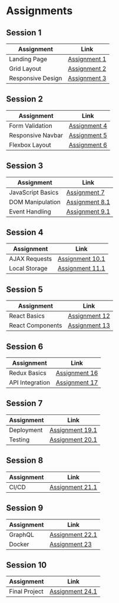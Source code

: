 # Assignments

## Session 1
| Assignment        | Link                                                                                  |
|-------------------|---------------------------------------------------------------------------------------|
| Landing Page      | [Assignment 1](https://vigneshvaranasi.github.io/FSWD/Assignments/01-Session/01-Assignment) |
| Grid Layout       | [Assignment 2](https://vigneshvaranasi.github.io/FSWD/Assignments/01-Session/02-Assignment) |
| Responsive Design| [Assignment 3](https://vigneshvaranasi.github.io/FSWD/Assignments/01-Session/03-Assignment) |
## Session 2
| Assignment        | Link                                                                                  |
|-------------------|---------------------------------------------------------------------------------------|
| Form Validation   | [Assignment 4](https://vigneshvaranasi.github.io/FSWD/Assignments/02-Session/04-1-Assignment) |
| Responsive Navbar| [Assignment 5](https://vigneshvaranasi.github.io/FSWD/Assignments/02-Session/05-1-Assignment) |
| Flexbox Layout    | [Assignment 6](https://vigneshvaranasi.github.io/FSWD/Assignments/02-Session/06-Assignment) |

## Session 3
| Assignment        | Link                                                                                  |
|-------------------|---------------------------------------------------------------------------------------|
| JavaScript Basics | [Assignment 7](https://vigneshvaranasi.github.io/FSWD/Assignments/03-Session/07-Assignment) |
| DOM Manipulation  | [Assignment 8.1](https://vigneshvaranasi.github.io/FSWD/Assignments/03-Session/08-1-Assignment) |
| Event Handling    | [Assignment 9.1](https://vigneshvaranasi.github.io/FSWD/Assignments/03-Session/09-1-Assignment) |

## Session 4
| Assignment        | Link                                                                                  |
|-------------------|---------------------------------------------------------------------------------------|
| AJAX Requests     | [Assignment 10.1](https://vigneshvaranasi.github.io/FSWD/Assignments/04-Session/10-1-Assignment) |
| Local Storage     | [Assignment 11.1](https://vigneshvaranasi.github.io/FSWD/Assignments/04-Session/11-1-Assignment) |

## Session 5
| Assignment        | Link                                                                                  |
|-------------------|---------------------------------------------------------------------------------------|
| React Basics      | [Assignment 12](https://vigneshvaranasi.github.io/FSWD/Assignments/05-Session/12-Assignment) |
| React Components  | [Assignment 13](https://vigneshvaranasi.github.io/FSWD/Assignments/05-Session/13-Assignment) |

## Session 6
| Assignment        | Link                                                                                  |
|-------------------|---------------------------------------------------------------------------------------|
| Redux Basics      | [Assignment 16](https://vigneshvaranasi.github.io/FSWD/Assignments/05-Session/16-Assignment) |
| API Integration   | [Assignment 17](https://vigneshvaranasi.github.io/FSWD/Assignments/05-Session/17-Assignment) |

## Session 7
| Assignment        | Link                                                                                  |
|-------------------|---------------------------------------------------------------------------------------|
| Deployment        | [Assignment 19.1](https://vigneshvaranasi.github.io/FSWD/Assignments/06-Session/19-Assignments/19-1-Assignment) |
| Testing           | [Assignment 20.1](https://vigneshvaranasi.github.io/FSWD/Assignments/06-Session/20-Assignments/20-1-Assignment) |

## Session 8
| Assignment        | Link                                                                                  |
|-------------------|---------------------------------------------------------------------------------------|
| CI/CD             | [Assignment 21.1](https://vigneshvaranasi.github.io/FSWD/Assignments/06-Session/21-Assignments/21-1-Assignment) |

## Session 9
| Assignment        | Link                                                                                  |
|-------------------|---------------------------------------------------------------------------------------|
| GraphQL           | [Assignment 22.1](https://vigneshvaranasi.github.io/FSWD/Assignments/07-Session/22-1-Assignment) |
| Docker            | [Assignment 23](https://vigneshvaranasi.github.io/FSWD/Assignments/07-Session/23-Assignment) |

## Session 10
| Assignment        | Link                                                                                  |
|-------------------|---------------------------------------------------------------------------------------|
| Final Project     | [Assignment 24.1](https://vigneshvaranasi.github.io/FSWD/Assignments/07-Session/24-1-Assignment) |
